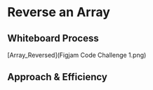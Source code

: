 # Reverse an Array
<!-- Description of the challenge -->

## Whiteboard Process
<!-- Embedded whiteboard image -->

[Array_Reversed](Figjam Code Challenge 1.png)

## Approach & Efficiency
<!-- What approach did you take? Discuss Why. What is the Big O space/time for this approach? -->
